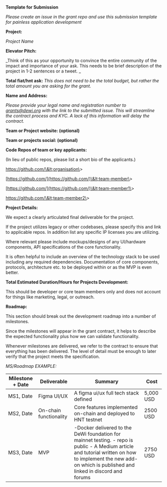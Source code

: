 **Template for Submission**

_Please create an issue in the grant repo and use this submission template for painless application development_

**Project:**

_Project Name_

**Elevator Pitch:**

_Think of this as your opportunity to convince the entire community of the impact and importance of your ask. This needs to be brief description of the project in 1-2 sentences or a tweet. _

**Total fiat/hnt ask:** _This does not need to be the total budget, but rather the total amount you are asking for the grant._  

**Name and Address:**

_Please provide your legal name and registration number to grants@dewi.org with the link to the submitted issue. 
This will streamline the contract process and KYC. A lack of this information will delay the contract._

**Team or Project website: (optional)**

**Team or projects social: (optional)**

**Code Repos of team or key applicants:**

(In lieu of public repos, please list a short bio of the applicants.)

https://github.com/\&lt;organisation\&gt;

[https://github.com/](https://github.com/)\&lt;team-member\&gt;

[https://github.com/](https://github.com/)\&lt;team-member1\&gt;

https://github.com/\&lt;team-member2\&gt;

**Project Details:**

We expect a clearly articulated final deliverable for the project.

If the project utilizes legacy or other codebases, please specify this and link to applicable repos. In addition list any specific IP licenses you are utilizing. 

Where relevant please include mockups/designs of any UI/hardware components, API specifications of the core functionality.

It is often helpful to include an overview of the technology stack to be used including any required dependencies. Documentation of core components, protocols, architecture etc. to be deployed within or as the MVP is even better.

**Total Estimated Duration/Hours for Projects Development:**

This should be developer or core team members only and does not account for things like marketing, legal, or outreach.

**Roadmap:**

This section should break out the development roadmap into a number of milestones.

Since the milestones will appear in the grant contract, it helps to describe the expected functionality plus how we can validate functionality.

Whenever milestones are delivered, we refer to the contract to ensure that everything has been delivered. The level of detail must be enough to later verify that the project meets the specification.

_MS/Roadmap EXAMPLE:_

| Milestone + Date | Deliverable | Summary | Cost |
| --- | --- | --- | --- |
| MS1, Date | Figma UI/UX | A figma ui/ux full tech stack defined | 5,000 USD |
| MS2, Date | On-chain functionality | Core features implemented on-chain and deployed to HNT testnet | 2500 USD |
| MS3, Date | MVP | -Docker delivered to the DeWi foundation for mainnet testing. - repo is public - A Medium article and tutorial written on how to implement the new add-on which is published and linked in discord and forums | 2750 USD |


